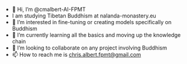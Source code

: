 - 👋 Hi, I’m @cmalbert-AI-FPMT
- I am studying Tibetan Buddhism at nalanda-monastery.eu
- 👀 I’m interested in fine-tuning or creating models specifically on Buddhism
- 🌱 I’m currently learning all the basics and moving up the knowledge chain
- 💞️ I’m looking to collaborate on any project involving Buddhism
- 📫 How to reach me is chris.albert.fpmt@gmail.com

<!---
cmalbert-AI-FPMT/cmalbert-AI-FPMT is a ✨ special ✨ repository because its `README.md` (this file) appears on your GitHub profile.
You can click the Preview link to take a look at your changes.
--->
